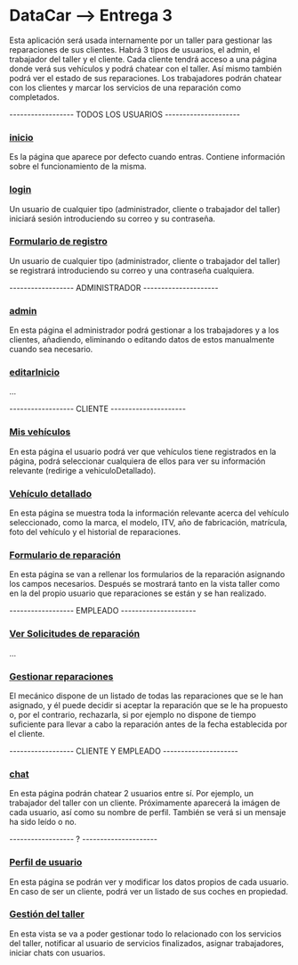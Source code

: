 # DataCar --> Entrega 3

Esta aplicación será usada internamente por un taller para gestionar las reparaciones de sus clientes.
Habrá 3 tipos de usuarios, el admin, el trabajador del taller y el cliente.
Cada cliente tendrá acceso a una página donde verá sus vehículos y podrá chatear con el taller. Así mismo también podrá ver el estado de sus reparaciones.
Los trabajadores podrán chatear con los clientes y marcar los servicios de una reparación como completados.


------------------ TODOS LOS USUARIOS ---------------------

### [inicio](http://localhost:8080/) 
Es la página que aparece por defecto cuando entras. Contiene información sobre el funcionamiento de la misma.

### [login](http://localhost:8080/login)
Un usuario de cualquier tipo (administrador, cliente o trabajador del taller) iniciará sesión introduciendo su correo y su contraseña.

### [Formulario de registro](http://localhost:8080/registro)
Un usuario de cualquier tipo (administrador, cliente o trabajador del taller) se registrará introduciendo su correo y una contraseña cualquiera.


------------------ ADMINISTRADOR ---------------------

### [admin](http://localhost:8080/admin/)           
En esta página el administrador podrá gestionar a los trabajadores y a los clientes, añadiendo, eliminando o editando datos de estos manualmente cuando sea necesario.

### [editarInicio](http://localhost:8080/admin/editarInicio)
...


------------------ CLIENTE ---------------------

### [Mis vehículos](http://localhost:8080/misVehiculos)
En esta página el usuario podrá ver que vehículos tiene registrados en la página, podrá seleccionar cualquiera de ellos para ver su información relevante (redirige a vehiculoDetallado).

### [Vehículo detallado](http://localhost:8080/vehiculoDetallado)
En esta página se muestra toda la información relevante acerca del vehículo seleccionado, como la marca, el modelo, ITV, año de fabricación, matrícula, foto del vehículo y el historial de reparaciones.

### [Formulario de reparación](http://localhost:8080/reparaciones)
En esta página se van a rellenar los formularios de la reparación asignando los campos necesarios. Después se mostrará tanto en la vista taller como en la del propio usuario que reparaciones se están y se han realizado.


------------------ EMPLEADO ---------------------

### [Ver Solicitudes de reparación](http://localhost:8080/admin/solicitudesReparacion)
...

### [Gestionar reparaciones](http://localhost:8080/user/gestionarReparaciones)
El mecánico dispone de un listado de todas las reparaciones que se le han asignado, y él puede decidir si aceptar la reparación que se le ha propuesto o, por el contrario, rechazarla, si por ejemplo no dispone de tiempo suficiente para llevar a cabo la reparación antes de la fecha establecida por el cliente.


------------------ CLIENTE Y EMPLEADO ---------------------

### [chat](http://localhost:8080/chat)          
En esta página podrán chatear 2 usuarios entre sí. Por ejemplo, un trabajador del taller con un cliente. Próximamente aparecerá la imágen de cada usuario, así como su nombre de perfil. También se verá si un mensaje ha sido leído o no.


------------------ ? ---------------------

### [Perfil de usuario](http://localhost:8080/profile)
En esta página se podrán ver y modificar los datos propios de cada usuario. En caso de ser un cliente, podrá ver un listado de sus coches en propiedad.

### [Gestión del taller](http://localhost:8080/taller)
En esta vista se va a poder gestionar todo lo relacionado con los servicios del taller, notificar al usuario de servicios finalizados, asignar trabajadores, iniciar chats con usuarios.